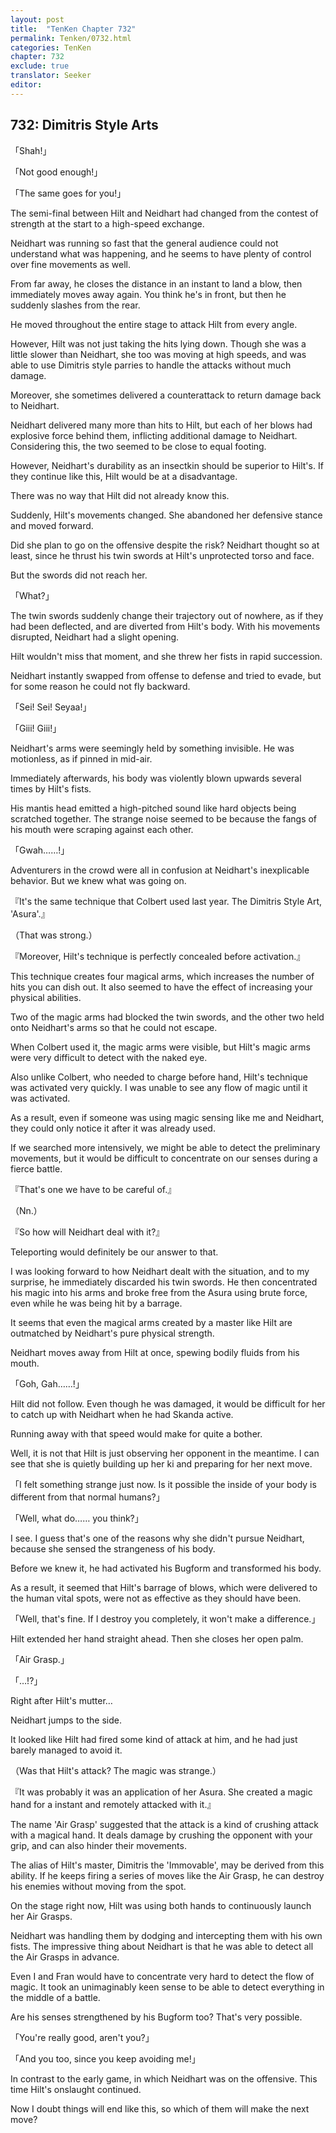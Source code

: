 ```yaml
---
layout: post
title:  "TenKen Chapter 732"
permalink: Tenken/0732.html
categories: TenKen
chapter: 732
exclude: true
translator: Seeker
editor: 
---
```

<h2 id="ch732">732: Dimitris Style Arts</h2>

<p>「Shah!」</p>
<p>「Not good enough!」</p>
<p>「The same goes for you!」</p>

<p>The semi-final between Hilt and Neidhart had changed from the contest of strength at the start to a high-speed exchange.</p>

<p>Neidhart was running so fast that the general audience could not understand what was happening, and he seems to have plenty of control over fine movements as well.</p>

<p>From far away, he closes the distance in an instant to land a blow, then immediately moves away again. You think he's in front, but then he suddenly slashes from the rear.</p>

<p>He moved throughout the entire stage to attack Hilt from every angle.</p>

<p>However, Hilt was not just taking the hits lying down. Though she was a little slower than Neidhart, she too was moving at high speeds, and was able to use Dimitris style parries to handle the attacks without much damage.</p>

<p>Moreover, she sometimes delivered a counterattack to return damage back to Neidhart.</p>

<p>Neidhart delivered many more than hits to Hilt, but each of her blows had explosive force behind them, inflicting additional damage to Neidhart. Considering this, the two seemed to be close to equal footing.</p>

<p>However, Neidhart's durability as an insectkin should be superior to Hilt's. If they continue like this, Hilt would be at a disadvantage.</p>

<p>There was no way that Hilt did not already know this.</p>

<p>Suddenly, Hilt's movements changed. She abandoned her defensive stance and moved forward.</p>

<p>Did she plan to go on the offensive despite the risk? Neidhart thought so at least, since he thrust his twin swords at Hilt's unprotected torso and face.</p>

<p>But the swords did not reach her.</p>

<p>「What?」</p>

<p>The twin swords suddenly change their trajectory out of nowhere, as if they had been deflected, and are diverted from Hilt's body. With his movements disrupted, Neidhart had a slight opening.</p>

<p>Hilt wouldn't miss that moment, and she threw her fists in rapid succession.</p>

<p>Neidhart instantly swapped from offense to defense and tried to evade, but for some reason he could not fly backward.</p>

<p>「Sei! Sei! Seyaa!」</p>
<p>「Giii! Giii!」</p>

<p>Neidhart's arms were seemingly held by something invisible. He was motionless, as if pinned in mid-air.</p>

<p>Immediately afterwards, his body was violently blown upwards several times by Hilt's fists.</p>

<p>His mantis head emitted a high-pitched sound like hard objects being scratched together. The strange noise seemed to be because the fangs of his mouth were scraping against each other.</p>

<p>「Gwah……!」</p>

<p>Adventurers in the crowd were all in confusion at Neidhart's inexplicable behavior. But we knew what was going on.</p>

<p>『It's the same technique that Colbert used last year. The Dimitris Style Art, 'Asura'.』</p>
<p>（That was strong.）</p>
<p>『Moreover, Hilt's technique is perfectly concealed before activation.』</p>

<p>This technique creates four magical arms, which increases the number of hits you can dish out. It also seemed to have the effect of increasing your physical abilities.</p>

<p>Two of the magic arms had blocked the twin swords, and the other two held onto Neidhart's arms so that he could not escape.</p>

<p>When Colbert used it, the magic arms were visible, but Hilt's magic arms were very difficult to detect with the naked eye.</p>

<p>Also unlike Colbert, who needed to charge before hand, Hilt's technique was activated very quickly. I was unable to see any flow of magic until it was activated.</p>

<p>As a result, even if someone was using magic sensing like me and Neidhart, they could only notice it after it was already used.</p>

<p>If we searched more intensively, we might be able to detect the preliminary movements, but it would be difficult to concentrate on our senses during a fierce battle.</p>

<p>『That's one we have to be careful of.』</p>
<p>（Nn.）</p>
<p>『So how will Neidhart deal with it?』</p>

<p>Teleporting would definitely be our answer to that.</p>

<p>I was looking forward to how Neidhart dealt with the situation, and to my surprise, he immediately discarded his twin swords. He then concentrated his magic into his arms and broke free from the Asura using brute force, even while he was being hit by a barrage.</p>

<p>It seems that even the magical arms created by a master like Hilt are outmatched by Neidhart's pure physical strength.</p>

<p>Neidhart moves away from Hilt at once, spewing bodily fluids from his mouth.</p>

<p>「Goh, Gah……!」</p>

<p>Hilt did not follow. Even though he was damaged, it would be difficult for her to catch up with Neidhart when he had Skanda active.</p>

<p>Running away with that speed would make for quite a bother.</p>

<p>Well, it is not that Hilt is just observing her opponent in the meantime. I can see that she is quietly building up her ki and preparing for her next move.</p>

<p>「I felt something strange just now. Is it possible the inside of your body is different from that normal humans?」</p>
<p>「Well, what do…… you think?」</p>

<p>I see. I guess that's one of the reasons why she didn't pursue Neidhart, because she sensed the strangeness of his body.</p>

<p>Before we knew it, he had activated his Bugform and transformed his body.</p>

<p>As a result, it seemed that Hilt's barrage of blows, which were delivered to the human vital spots, were not as effective as they should have been.</p>

<p>「Well, that's fine. If I destroy you completely, it won't make a difference.」</p>

<p>Hilt extended her hand straight ahead. Then she closes her open palm.</p>

<p>「Air Grasp.」</p>
<p>「…!?」</p>

<p>Right after Hilt's mutter…</p>

<p>Neidhart jumps to the side.</p>

<p>It looked like Hilt had fired some kind of attack at him, and he had just barely managed to avoid it.</p>

<p>（Was that Hilt's attack? The magic was strange.）</p>
<p>『It was probably it was an application of her Asura. She created a magic hand for a instant and remotely attacked with it.』</p>

<p>The name 'Air Grasp' suggested that the attack is a kind of crushing attack with a magical hand. It deals damage by crushing the opponent with your grip, and can also hinder their movements.</p>

<p>The alias of Hilt's master, Dimitris the 'Immovable', may be derived from this ability. If he keeps firing a series of moves like the Air Grasp, he can destroy his enemies without moving from the spot.</p>

<p>On the stage right now, Hilt was using both hands to continuously launch her Air Grasps.</p>

<p>Neidhart was handling them by dodging and intercepting them with his own fists. The impressive thing about Neidhart is that he was able to detect all the Air Grasps in advance.</p>

<p>Even I and Fran would have to concentrate very hard to detect the flow of magic. It took an unimaginably keen sense to be able to detect everything in the middle of a battle.</p>

<p>Are his senses strengthened by his Bugform too? That's very possible.</p>

<p>「You're really good, aren't you?」</p>
<p>「And you too, since you keep avoiding me!」</p>

<p>In contrast to the early game, in which Neidhart was on the offensive. This time Hilt's onslaught continued.</p>

<p>Now I doubt things will end like this, so which of them will make the next move?</p>









